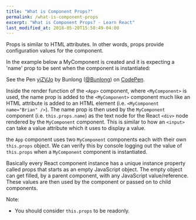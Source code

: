 ```yaml
---
title: "What is Component Props?"
permalink: /what-is-component-props
excerpt: "What is Component Props? - Learn React"
last_modified_at: 2018-05-20T15:58:49-04:00
---
```


Props is similar to HTML attributes. In other words, props provide configuration values for the component. 

In the example below a MyComponent is created and it is expecting a 'name' prop to be sent when the component is instantiated:

<p data-height="265" data-theme-id="dark" data-slug-hash="yjZVJo" data-default-tab="result" data-user="Bunlong" data-embed-version="2" data-pen-title="yjZVJo" class="codepen">See the Pen <a href="https://codepen.io/Bunlong/pen/yjZVJo/">yjZVJo</a> by Bunlong (<a href="https://codepen.io/Bunlong">@Bunlong</a>) on <a href="https://codepen.io">CodePen</a>.</p>
<script async src="https://static.codepen.io/assets/embed/ei.js"></script>

Inside the render function of the `<App>` component, where `<MyComponent>` is used, the name prop is added to the `<MyComponent>` component much like an HTML attribute is added to an HTML element (i.e. `<MyComponent name="Brian" />`). The name prop is then used by the `MyComponent` component (i.e. `this.props.name`) as the text node for the React `<div>` node rendered by the `MyComponent` component. This is similar to how an `<input>` can take a value attribute which it uses to display a value.

the `App` component uses two `MyComponent` components each with their own `this.props` object. We can verify this by console logging out the value of `this.props` when a `MyComponent` component is instantiated.

Basically every React component instance has a unique instance property called props that starts as an empty JavaScript object. The empty object can get filled, by a parent component, with any JavaScript value/reference. These values are then used by the component or passed on to child components.

Note:
  * You should consider `this.props` to be readonly.
